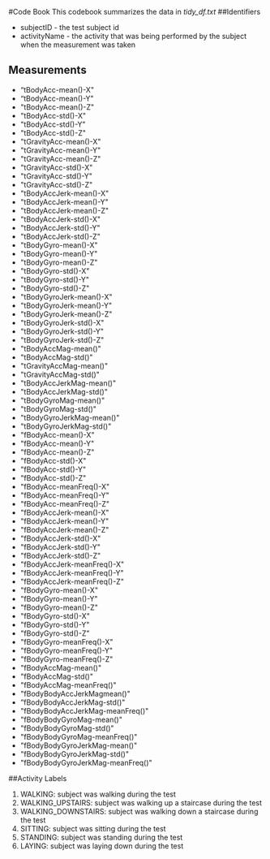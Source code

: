 #Code Book
This codebook summarizes the data in *tidy_df.txt*
##Identifiers 
- subjectID - the test subject id
- activityName - the activity that was being performed by the subject when the measurement was taken

## Measurements 
- “tBodyAcc-mean()-X" 
- “tBodyAcc-mean()-Y" 
- "tBodyAcc-mean()-Z" 
- "tBodyAcc-std()-X" 
- "tBodyAcc-std()-Y" 
- "tBodyAcc-std()-Z" 
- "tGravityAcc-mean()-X" 
- "tGravityAcc-mean()-Y" 
- "tGravityAcc-mean()-Z" 
- "tGravityAcc-std()-X" 
- "tGravityAcc-std()-Y" 
- "tGravityAcc-std()-Z" 
- "tBodyAccJerk-mean()-X" 
- "tBodyAccJerk-mean()-Y" 
- "tBodyAccJerk-mean()-Z" 
- "tBodyAccJerk-std()-X" 
- "tBodyAccJerk-std()-Y" 
- "tBodyAccJerk-std()-Z" 
- "tBodyGyro-mean()-X" 
- "tBodyGyro-mean()-Y" 
- "tBodyGyro-mean()-Z" 
- "tBodyGyro-std()-X" 
- "tBodyGyro-std()-Y" 
- "tBodyGyro-std()-Z" 
- "tBodyGyroJerk-mean()-X" 
- "tBodyGyroJerk-mean()-Y" 
- "tBodyGyroJerk-mean()-Z" 
- "tBodyGyroJerk-std()-X" 
- "tBodyGyroJerk-std()-Y" 
- "tBodyGyroJerk-std()-Z" 
- "tBodyAccMag-mean()" 
- "tBodyAccMag-std()" 
- "tGravityAccMag-mean()" 
- "tGravityAccMag-std()" 
- "tBodyAccJerkMag-mean()" 
- "tBodyAccJerkMag-std()" 
- "tBodyGyroMag-mean()" 
- "tBodyGyroMag-std()" 
- "tBodyGyroJerkMag-mean()" 
- "tBodyGyroJerkMag-std()" 
- "fBodyAcc-mean()-X" 
- "fBodyAcc-mean()-Y" 
- "fBodyAcc-mean()-Z" 
- "fBodyAcc-std()-X" 
- "fBodyAcc-std()-Y" 
- "fBodyAcc-std()-Z" 
- "fBodyAcc-meanFreq()-X" 
- "fBodyAcc-meanFreq()-Y" 
- "fBodyAcc-meanFreq()-Z" 
- "fBodyAccJerk-mean()-X" 
- "fBodyAccJerk-mean()-Y" 
- "fBodyAccJerk-mean()-Z" 
- "fBodyAccJerk-std()-X" 
- "fBodyAccJerk-std()-Y" 
- "fBodyAccJerk-std()-Z" 
- "fBodyAccJerk-meanFreq()-X" 
- "fBodyAccJerk-meanFreq()-Y" 
- "fBodyAccJerk-meanFreq()-Z" 
- "fBodyGyro-mean()-X" 
- "fBodyGyro-mean()-Y" 
- "fBodyGyro-mean()-Z" 
- "fBodyGyro-std()-X" 
- "fBodyGyro-std()-Y" 
- "fBodyGyro-std()-Z" 
- "fBodyGyro-meanFreq()-X" 
- "fBodyGyro-meanFreq()-Y" 
- "fBodyGyro-meanFreq()-Z" 
- "fBodyAccMag-mean()" 
- "fBodyAccMag-std()" 
- "fBodyAccMag-meanFreq()" 
- "fBodyBodyAccJerkMagmean()" 
- ”fBodyBodyAccJerkMag-std()" 
- "fBodyBodyAccJerkMag-meanFreq()" 
- "fBodyBodyGyroMag-mean()" 
- "fBodyBodyGyroMag-std()" 
- "fBodyBodyGyroMag-meanFreq()" 
- "fBodyBodyGyroJerkMag-mean()" 
- "fBodyBodyGyroJerkMag-std()" 
- "fBodyBodyGyroJerkMag-meanFreq()"

##Activity Labels
1. WALKING: subject was walking during the test
2. WALKING_UPSTAIRS: subject was walking up a staircase during the test
3. WALKING_DOWNSTAIRS: subject was walking down a staircase during the test
4. SITTING: subject was sitting during the test
5. STANDING: subject was standing during the test
6. LAYING: subject was laying down during the test
